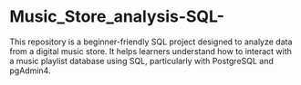 # Music_Store_analysis-SQL-
This repository is a beginner-friendly SQL project designed to analyze data from a digital music store. It helps learners understand how to interact with a music playlist database using SQL, particularly with PostgreSQL and pgAdmin4.
